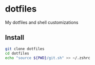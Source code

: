 # dotfiles
My dotfiles and shell customizations

## Install

```bash
git clone dotfiles
cd dotfiles
echo "source ${PWD}/git.sh" >> ~/.zshrc
```
